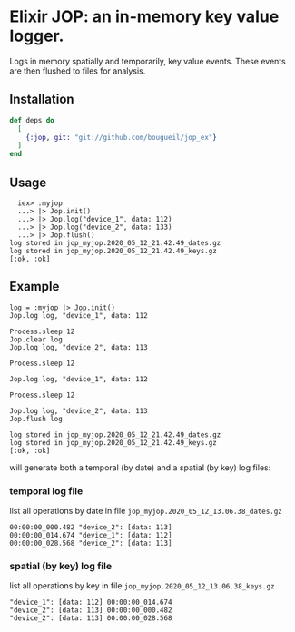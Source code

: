 # Elixir JOP: an in-memory key value logger.  

Logs in memory spatially and temporarily, key value events.
These events are then flushed to files for analysis.


## Installation


```elixir
def deps do
  [
    {:jop, git: "git://github.com/bougueil/jop_ex"}
  ]
end
```

## Usage
```
  iex> :myjop
  ...> |> Jop.init()
  ...> |> Jop.log("device_1", data: 112)
  ...> |> Jop.log("device_2", data: 133)
  ...> |> Jop.flush()
log stored in jop_myjop.2020_05_12_21.42.49_dates.gz
log stored in jop_myjop.2020_05_12_21.42.49_keys.gz
[:ok, :ok]
```
## Example
```
log = :myjop |> Jop.init()
Jop.log log, "device_1", data: 112

Process.sleep 12
Jop.clear log
Jop.log log, "device_2", data: 113

Process.sleep 12

Jop.log log, "device_1", data: 112

Process.sleep 12

Jop.log log, "device_2", data: 113
Jop.flush log

log stored in jop_myjop.2020_05_12_21.42.49_dates.gz
log stored in jop_myjop.2020_05_12_21.42.49_keys.gz
[:ok, :ok]
```
will generate both a temporal (by date) and a spatial (by key) log files:

### temporal log file
list all operations by date in file `jop_myjop.2020_05_12_13.06.38_dates.gz`

```
00:00:00_000.482 "device_2": [data: 113]
00:00:00_014.674 "device_1": [data: 112]
00:00:00_028.568 "device_2": [data: 113]

```

### spatial (by key) log file
list all operations by key in file `jop_myjop.2020_05_12_13.06.38_keys.gz`

```
"device_1": [data: 112] 00:00:00_014.674
"device_2": [data: 113] 00:00:00_000.482
"device_2": [data: 113] 00:00:00_028.568
```
